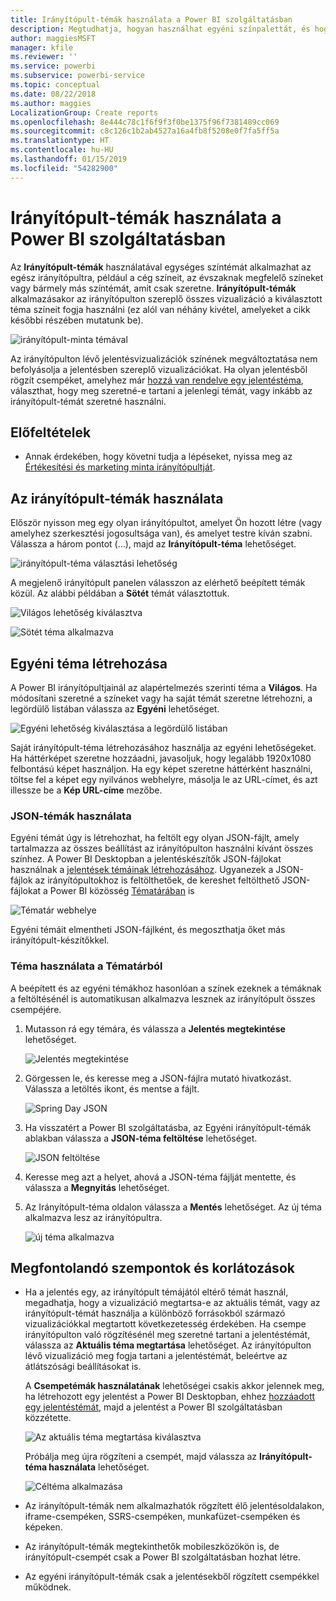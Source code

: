 ```yaml
---
title: Irányítópult-témák használata a Power BI szolgáltatásban
description: Megtudhatja, hogyan használhat egyéni színpalettát, és hogyan alkalmazhatja azt egy egész irányítópultra a Power BI szolgáltatásban
author: maggiesMSFT
manager: kfile
ms.reviewer: ''
ms.service: powerbi
ms.subservice: powerbi-service
ms.topic: conceptual
ms.date: 08/22/2018
ms.author: maggies
LocalizationGroup: Create reports
ms.openlocfilehash: 8e444c78c1f6f9f3f0be1375f96f7381489cc069
ms.sourcegitcommit: c8c126c1b2ab4527a16a4fb8f5208e0f7fa5ff5a
ms.translationtype: HT
ms.contentlocale: hu-HU
ms.lasthandoff: 01/15/2019
ms.locfileid: "54282900"
---
```

# <a name="use-dashboard-themes-in-power-bi-service"></a>Irányítópult-témák használata a Power BI szolgáltatásban
Az **Irányítópult-témák** használatával egységes színtémát alkalmazhat az egész irányítópultra, például a cég színeit, az évszaknak megfelelő színeket vagy bármely más színtémát, amit csak szeretne. **Irányítópult-témák** alkalmazásakor az irányítópulton szereplő összes vizualizáció a kiválasztott téma színeit fogja használni (ez alól van néhány kivétel, amelyeket a cikk későbbi részében mutatunk be).

![irányítópult-minta témával](media/service-dashboard-themes/power-bi-full-dashboard-theme.png)

Az irányítópulton lévő jelentésvizualizációk színének megváltoztatása nem befolyásolja a jelentésben szereplő vizualizációkat. Ha olyan jelentésből rögzít csempéket, amelyhez már [hozzá van rendelve egy jelentéstéma](desktop-report-themes.md), választhat, hogy meg szeretné-e tartani a jelenlegi témát, vagy inkább az irányítópult-témát szeretné használni.


## <a name="prerequisites"></a>Előfeltételek
* Annak érdekében, hogy követni tudja a lépéseket, nyissa meg az [Értékesítési és marketing minta irányítópultját](sample-datasets.md).


## <a name="how-dashboard-themes-work"></a>Az irányítópult-témák használata
Először nyisson meg egy olyan irányítópultot, amelyet Ön hozott létre (vagy amelyhez szerkesztési jogosultsága van), és amelyet testre kíván szabni. Válassza a három pontot (…), majd az **Irányítópult-téma** lehetőséget. 

![irányítópult-téma választási lehetőség](media/service-dashboard-themes/power-bi-dashboard-theme.png)

A megjelenő irányítópult panelen válasszon az elérhető beépített témák közül.  Az alábbi példában a **Sötét** témát választottuk.

![Világos lehetőség kiválasztva](media/service-dashboard-themes/power-bi-theme-menu.png)

![Sötét téma alkalmazva](media/service-dashboard-themes/power-bi-theme-dark.png)

## <a name="create-a-custom-theme"></a>Egyéni téma létrehozása

A Power BI irányítópultjainál az alapértelmezés szerinti téma a **Világos**. Ha módosítani szeretné a színeket vagy ha saját témát szeretne létrehozni, a legördülő listában válassza az **Egyéni** lehetőséget. 

![Egyéni lehetőség kiválasztása a legördülő listában](media/service-dashboard-themes/power-bi-theme-custom.png)

Saját irányítópult-téma létrehozásához használja az egyéni lehetőségeket. Ha háttérképet szeretne hozzáadni, javasoljuk, hogy legalább 1920x1080 felbontású képet használjon. Ha egy képet szeretne háttérként használni, töltse fel a képet egy nyilvános webhelyre, másolja le az URL-címet, és azt illessze be a **Kép URL-címe** mezőbe. 

### <a name="using-json-themes"></a>JSON-témák használata
Egyéni témát úgy is létrehozhat, ha feltölt egy olyan JSON-fájlt, amely tartalmazza az összes beállítást az irányítópulton használni kívánt összes színhez. A Power BI Desktopban a jelentéskészítők JSON-fájlokat használnak a [jelentések témáinak létrehozásához](desktop-report-themes.md). Ugyanezek a JSON-fájlok az irányítópultokhoz is feltölthetőek, de kereshet feltölthető JSON-fájlokat a Power BI közösség [Tématárában](https://community.powerbi.com/t5/Themes-Gallery/bd-p/ThemesGallery) is 

![Tématár webhelye](media/service-dashboard-themes/power-bi-theme-gallery.png)

Egyéni témáit elmentheti JSON-fájlként, és megoszthatja őket más irányítópult-készítőkkel. 

### <a name="use-a-theme-from-the-theme-gallery"></a>Téma használata a Tématárból

A beépített és az egyéni témákhoz hasonlóan a színek ezeknek a témáknak a feltöltésénél is automatikusan alkalmazva lesznek az irányítópult összes csempéjére. 

1. Mutasson rá egy témára, és válassza a **Jelentés megtekintése** lehetőséget.

    ![Jelentés megtekintése](media/service-dashboard-themes/power-bi-choose-theme.png)

2. Görgessen le, és keresse meg a JSON-fájlra mutató hivatkozást.  Válassza a letöltés ikont, és mentse a fájlt.

    ![Spring Day JSON](media/service-dashboard-themes/power-bi-theme-json.png)

3. Ha visszatért a Power BI szolgáltatásba, az Egyéni irányítópult-témák ablakban válassza a **JSON-téma feltöltése** lehetőséget.

    ![JSON feltöltése](media/service-dashboard-themes/power-bi-upload-theme.png)

4. Keresse meg azt a helyet, ahová a JSON-téma fájlját mentette, és válassza a **Megnyitás** lehetőséget.

5. Az Irányítópult-téma oldalon válassza a **Mentés** lehetőséget. Az új téma alkalmazva lesz az irányítópultra.

    ![új téma alkalmazva](media/service-dashboard-themes/power-bi-json.png)

## <a name="considerations-and-limitations"></a>Megfontolandó szempontok és korlátozások

* Ha a jelentés egy, az irányítópult témájától eltérő témát használ, megadhatja, hogy a vizualizáció megtartsa-e az aktuális témát, vagy az irányítópult-témát használja a különböző forrásokból származó vizualizációkkal megtartott következetesség érdekében. Ha csempe irányítópulton való rögzítésénél meg szeretné tartani a jelentéstémát, válassza az **Aktuális téma megtartása** lehetőséget. Az irányítópulton lévő vizualizáció meg fogja tartani a jelentéstémát, beleértve az átlátszósági beállításokat is. 

    A **Csempetémák használatának** lehetőségei csakis akkor jelennek meg, ha létrehozott egy jelentést a Power BI Desktopban, ehhez [hozzáadott egy jelentéstémát](desktop-report-themes.md), majd a jelentést a Power BI szolgáltatásban közzétette. 

    ![Az aktuális téma megtartása kiválasztva](media/service-dashboard-themes/power-bi-keep-current.png)

    Próbálja meg újra rögzíteni a csempét, majd válassza az **Irányítópult-téma használata** lehetőséget.

    ![Céltéma alkalmazása](media/service-dashboard-themes/power-bi-use-destination.png)

* Az irányítópult-témák nem alkalmazhatók rögzített élő jelentésoldalakon, iframe-csempéken, SSRS-csempéken, munkafüzet-csempéken és képeken.
* Az irányítópult-témák megtekinthetők mobileszközökön is, de irányítópult-csempét csak a Power BI szolgáltatásban hozhat létre. 
* Az egyéni irányítópult-témák csak a jelentésekből rögzített csempékkel működnek. 

